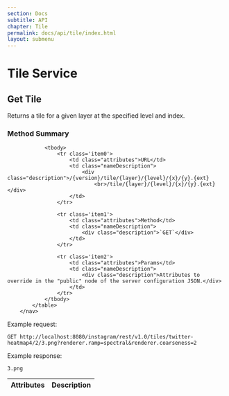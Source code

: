 ```yaml
---
section: Docs
subtitle: API
chapter: Tile
permalink: docs/api/tile/index.html
layout: submenu
---
```


# Tile Service #

## <a name="get-tile"></a> Get Tile ##

Returns a tile for a given layer at the specified level and index.

<div class="props">
	<h3 class="sectionTitle">Method Summary</h3>
		<nav>
			<table class="summaryTable">
				<thead>
					<tr>
						<th scope="col">Attributes</th>
						<th scope="col">Description</th>
					</tr>
				</thead>
				
				<tbody>
					<tr class='item0'>
						<td class="attributes">URL</td>
						<td class="nameDescription">
							<div class="description">/{version}/tile/{layer}/{level}/{x}/{y}.{ext}
								<br>/tile/{layer}/{level}/{x}/{y}.{ext}</div>
						</td>
					</tr>
					
					<tr class='item1'>
						<td class="attributes">Method</td>
						<td class="nameDescription">
							<div class="description">`GET`</div>
						</td>
					</tr>
					
					<tr class='item2'>
						<td class="attributes">Params</td>
						<td class="nameDescription">
							<div class="description">Attributes to override in the "public" node of the server configuration JSON.</div>
						</td>
					</tr>
				</tbody>
			</table>
		</nav>
</div>

Example request:

```http
GET http://localhost:8080/instagram/rest/v1.0/tiles/twitter-heatmap4/2/3.png?renderer.ramp=spectral&renderer.coarseness=2
```

Example response:

```
3.png
```